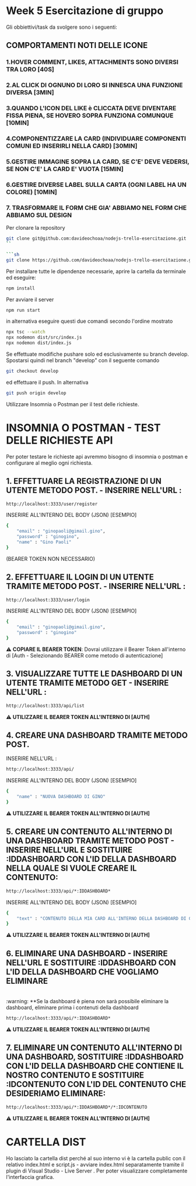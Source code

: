 # Week 5 Esercitazione di gruppo

Gli obbiettivi/task da svolgere sono i seguenti:

## COMPORTAMENTI NOTI DELLE ICONE

### 1.HOVER COMMENT, LIKES, ATTACHMENTS SONO DIVERSI TRA LORO [40S]
### 2.AL CLICK DI OGNUNO DI LORO SI INNESCA UNA FUNZIONE DIVERSA [3MIN]
### 3.QUANDO L'ICON DEL LIKE è CLICCATA DEVE DIVENTARE FISSA PIENA, SE HOVERO SOPRA FUNZIONA COMUNQUE [10MIN]
### 4.COMPONENTIZZARE LA CARD (INDIVIDUARE COMPONENTI COMUNI ED INSERIRLI NELLA CARD) [30MIN]
### 5.GESTIRE IMMAGINE SOPRA LA CARD, SE C'E' DEVE VEDERSI, SE NON C'E' LA CARD E' VUOTA [15MIN]
### 6.GESTIRE DIVERSE LABEL SULLA CARTA (OGNI LABEL HA UN COLORE) [10MIN]
### 7. TRASFORMARE IL FORM CHE GIA' ABBIAMO NEL FORM CHE ABBIAMO SUL DESIGN

Per clonare la repository 

```sh
git clone git@github.com:davideochoaa/nodejs-trello-esercitazione.git
``

```sh
git clone https://github.com/davideochoaa/nodejs-trello-esercitazione.git
```

Per installare tutte le dipendenze necessarie, aprire la cartella da terminale ed eseguire:

```sh
npm install
```

Per avviare il server 

```sh
npm run start
```

in alternativa eseguire questi due comandi secondo l'ordine mostrato

```sh
npx tsc --watch
npx nodemon dist/src/index.js
npx nodemon dist/index.js
```

Se effettuate modifiche pushare solo ed esclusivamente su branch develop. Spostarsi quindi nel branch "develop" con il seguente comando

```sh
git checkout develop
```

ed effettuare il push. In alternativa

```sh
git push origin develop
```

Utilizzare Insomnia o Postman per il test delle richieste.

# INSOMNIA O POSTMAN - TEST DELLE RICHIESTE API

Per poter testare le richieste api avremmo bisogno di insomnia o postman e configurare al meglio ogni richiesta.


## 1. EFFETTUARE LA REGISTRAZIONE DI UN UTENTE METODO POST. - INSERIRE NELL'URL :

```sh
http://localhost:3333/user/register
```
INSERIRE ALL'INTERNO DEL BODY (JSON) [ESEMPIO]
```sh
{
	"email" : "ginopaoli@gimail.gino",
	"password" : "ginogino",
	"name" : "Gino Paoli"
}
```
(BEARER TOKEN NON NECESSARIO)


## 2. EFFETTUARE IL LOGIN DI UN UTENTE TRAMITE METODO POST. - INSERIRE NELL'URL :

```sh
http://localhost:3333/user/login
```
INSERIRE ALL'INTERNO DEL BODY (JSON) [ESEMPIO]
```sh
{
	"email" : "ginopaoli@gimail.gino",
	"password" : "ginogino"
}
```
:warning: **COPIARE IL BEARER TOKEN**: Dovrai utilizzare il Bearer Token all'interno di [Auth - Selezionando BEARER come metodo di autenticazione]


## 3. VISUALIZZARE TUTTE LE DASHBOARD DI UN UTENTE TRAMITE METODO GET - INSERIRE NELL'URL :

```sh
http://localhost:3333/api/list
```
:warning: **UTILIZZARE IL BEARER TOKEN ALL'INTERNO DI [AUTH]**


## 4. CREARE UNA DASHBOARD TRAMITE METODO POST.
INSERIRE NELL'URL :

```sh
http://localhost:3333/api/
```
INSERIRE ALL'INTERNO DEL BODY (JSON) [ESEMPIO]
```sh
{
	"name" : "NUOVA DASHBOARD DI GINO"
}
```
:warning: **UTILIZZARE IL BEARER TOKEN ALL'INTERNO DI [AUTH]**


## 5. CREARE UN CONTENUTO ALL'INTERNO DI UNA DASHBOARD TRAMITE METODO POST - INSERIRE NELL'URL E SOSTITUIRE :IDDASHBOARD CON L'ID DELLA DASHBOARD NELLA QUALE SI VUOLE CREARE IL CONTENUTO:

```sh
http://localhost:3333/api/*:IDDASHBOARD*
```
INSERIRE ALL'INTERNO DEL BODY (JSON) [ESEMPIO]
```sh
{
	"text" : "CONTENUTO DELLA MIA CARD ALL'INTERNO DELLA DASHBOARD DI GINO"
}
```
:warning: **UTILIZZARE IL BEARER TOKEN ALL'INTERNO DI [AUTH]**

## 6. ELIMINARE UNA DASHBOARD - INSERIRE NELL'URL E SOSTITUIRE :IDDASHBOARD CON L'ID DELLA DASHBOARD CHE VOGLIAMO ELIMINARE
<BR>
:warning: **Se la dashboard è piena non sarà possibile eliminare la dashboard, eliminare prima i contenuti della dashboard

```sh
http://localhost:3333/api/*:IDDASHBOARD*
```
:warning: **UTILIZZARE IL BEARER TOKEN ALL'INTERNO DI [AUTH]**

## 7. ELIMINARE UN CONTENUTO ALL'INTERNO DI UNA DASHBOARD, SOSTITUIRE :IDDASHBOARD CON L'ID DELLA DASHBOARD CHE CONTIENE IL NOSTRO CONTENUTO E SOSTITUIRE :IDCONTENUTO CON L'ID DEL CONTENUTO CHE DESIDERIAMO ELIMINARE:

```sh
http://localhost:3333/api/*:IDDASHBOARD*/*:IDCONTENUTO
```
:warning: **UTILIZZARE IL BEARER TOKEN ALL'INTERNO DI [AUTH]**

# CARTELLA DIST 
Ho lasciato la cartella dist perché al suo interno vi è la cartella public con il relativo index.html e script.js - avviare index.html separatamente tramite il plugin di Visual Studio - Live Server . Per poter visualizzare completamente l'interfaccia grafica. 


